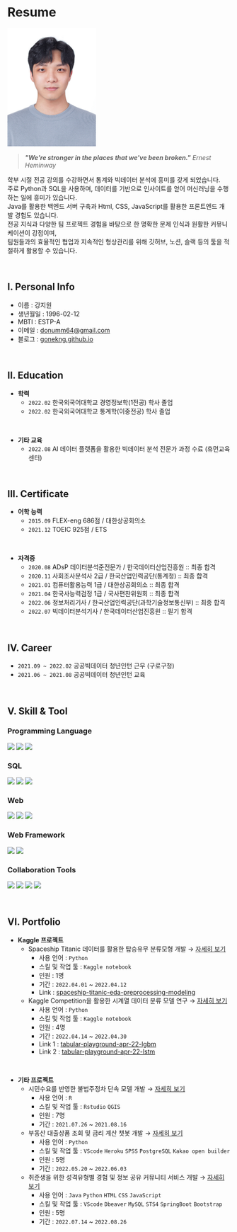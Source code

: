 # Resume

<img src="profile.jpg" width="200"/>

<br>

> ***"We're stronger in the places that we've been broken."***
> *Ernest Heminway*

학부 시절 전공 강의를 수강하면서 통계와 빅데이터 분석에 흥미를 갖게 되었습니다.  
주로 Python과 SQL을 사용하며, 데이터를 기반으로 인사이트를 얻어 머신러닝을 수행하는 일에 흥미가 있습니다.  
Java를 활용한 백엔드 서버 구축과 Html, CSS, JavaScript를 활용한 프론트엔드 개발 경험도 있습니다.  
전공 지식과 다양한 팀 프로젝트 경험을 바탕으로 한 명확한 문제 인식과 원활한 커뮤니케이션이 강점이며,  
팀원들과의 효율적인 협업과 지속적인 형상관리를 위해 깃허브, 노션, 슬랙 등의 툴을 적절하게 활용할 수 있습니다.  

<br>

## I. Personal Info

- 이름 : 강지원
- 생년월일 : 1996-02-12
- MBTI : ESTP-A
- 이메일 : donumm64@gmail.com
- 블로그 : [gonekng.github.io](http://gonekng.github.io)

<br>

## II. Education

- **학력**
    - `2022.02` 한국외국어대학교 경영정보학(1전공) 학사 졸업
    - `2022.02` 한국외국어대학교 통계학(이중전공) 학사 졸업
<br>

- **기타 교육**
    - `2022.08` AI 데이터 플랫폼을 활용한 빅데이터 분석 전문가 과정 수료 (휴먼교육센터)

<br>

## III. Certificate

- **어학 능력**
    - `2015.09` FLEX-eng 686점 / 대한상공회의소
    - `2021.12` TOEIC 925점 / ETS
<br>

- **자격증**
    - `2020.08` ADsP 데이터분석준전문가 / 한국데이터산업진흥원 :: 최종 합격
    - `2020.11` 사회조사분석사 2급 / 한국산업인력공단(통계청) :: 최종 합격
    - `2021.01` 컴퓨터활용능력 1급 / 대한상공회의소 :: 최종 합격
    - `2021.04` 한국사능력검정 1급 / 국사편찬위원회 :: 최종 합격
    - `2022.06` 정보처리기사 / 한국산업인력공단(과학기술정보통신부) :: 최종 합격
    - `2022.07` 빅데이터분석기사 / 한국데이터산업진흥원 :: 필기 합격

<br>

## IV.  Career

- `2021.09 ~ 2022.02` 공공빅데이터 청년인턴 근무 (구로구청)
- `2021.06 ~ 2021.08` 공공빅데이터 청년인턴 교육

<br>

## V.  Skill & Tool

<div>
  
  ### Programming Language
  <img src="https://img.shields.io/badge/Python-3766AB?style=flat-square&logo=Python&logoColor=white"/></a>
  <img src="https://img.shields.io/badge/R-276DC3?style=flat-square&logo=R&logoColor=white"/></a>
  <img src="https://img.shields.io/badge/Java-007396?style=flat-square&logo=OpenJDK&logoColor=white"/></a>
  
  ### SQL
  <img src="https://img.shields.io/badge/Oracle-F80000?style=flat-square&logo=Oracle&logoColor=white"/></a>
  <img src="https://img.shields.io/badge/MySQL-4479A1?style=flat-square&logo=MySQL&logoColor=white"/></a>
  <img src="https://img.shields.io/badge/PostgreSQL-4169E1?style=flat-square&logo=PostgreSQL&logoColor=white"/></a>
  
  ### Web
  <img src="https://img.shields.io/badge/HTML-E34F26?style=flat-square&logo=HTML5&logoColor=white"/></a>
  <img src="https://img.shields.io/badge/CSS-1572B6?style=flat-square&logo=CSS3&logoColor=white"/></a>
  <img src="https://img.shields.io/badge/JavaScript-F9A03C?style=flat-square&logo=JavaScript&logoColor=white"/></a>
  
  ### Web Framework
  <img src="https://img.shields.io/badge/Spring-6DB33F?style=flat-square&logo=Spring&logoColor=white"/></a>
  <img src="https://img.shields.io/badge/SpringBoot-6DB33F?style=flat-square&logo=SpringBoot&logoColor=white"/></a>
  
  ### Collaboration Tools
  <img src="https://img.shields.io/badge/Git-F05032?style=flat-square&logo=Git&logoColor=white"/></a>
  <img src="https://img.shields.io/badge/GitHub-181717?style=flat-square&logo=GitHub&logoColor=white"/></a>
  <img src="https://img.shields.io/badge/Slack-4A154B?style=flat-square&logo=Slack&logoColor=white"/></a>
  <img src="https://img.shields.io/badge/Notion-000000?style=flat-square&logo=Notion&logoColor=white"/></a>

</div>

<br>

## VI. Portfolio

- **Kaggle 프로젝트**
  - Spaceship Titanic 데이터를 활용한 탑승유무 분류모형 개발 → [자세히 보기](https://github.com/gonekng/Kaggle_Project/tree/main/Spaceship%20Titanic)
    - 사용 언어 : `Python`
    - 스킬 및 작업 툴 : `Kaggle notebook`
    - 인원 : 1명
    - 기간 : `2022.04.01` ~ `2022.04.12`
    - Link : [spaceship-titanic-eda-preprocessing-modeling](https://www.kaggle.com/code/jiwonkng/spaceship-titanic-eda-preprocessing-modeling)
  - Kaggle Competition을 활용한 시계열 데이터 분류 모델 연구 → [자세히 보기](https://github.com/gonekng/Kaggle_Project/tree/main/TPS_Apr22)
    - 사용 언어 : `Python`
    - 스킬 및 작업 툴 : `Kaggle notebook`
    - 인원 : 4명
    - 기간 : `2022.04.14` ~ `2022.04.30`
    - Link 1 : [tabular-playground-apr-22-lgbm](https://www.kaggle.com/code/jiwonkng/tabular-playground-apr-22)
    - Link 2 : [tabular-playground-apr-22-lstm](https://www.kaggle.com/code/taehyeon0915/tabular-playground-apr-22-lstm)

<br>

- **기타 프로젝트**
    - 시민수요를 반영한 불법주정차 단속 모델 개발 → [자세히 보기](https://github.com/gonekng/Proj_illegal_parking)
        - 사용 언어 : `R`
        - 스킬 및 작업 툴 : `Rstudio` `QGIS`
        - 인원 : 7명
        - 기간 : `2021.07.26` ~ `2021.08.16`
    - 부동산 대출상품 조회 및 금리 계산 챗봇 개발 → [자세히 보기](https://github.com/gonekng/Proj_estate_chatbot)
        - 사용 언어 : `Python`
        - 스킬 및 작업 툴 : `VScode` `Heroku` `SPSS` `PostgreSQL` `Kakao open builder`
        - 인원 : 5명
        - 기간 : `2022.05.20` ~ `2022.06.03`
    - 취준생을 위한 성격유형별 경험 및 정보 공유 커뮤니티 서비스 개발 → [자세히 보기](https://github.com/gonekng/Verdeterr)
        - 사용 언어 : `Java` `Python` `HTML` `CSS` `JavaScript`
        - 스킬 및 작업 툴 : `VScode` `Dbeaver` `MySQL` `STS4` `SpringBoot` `Bootstrap`
        - 인원 : 5명
        - 기간 : `2022.07.14` ~ `2022.08.26`
